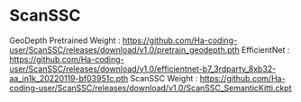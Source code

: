 # ScanSSC

GeoDepth Pretrained Weight  : https://github.com/Ha-coding-user/ScanSSC/releases/download/v1.0/pretrain_geodepth.pth
EfficientNet                : https://github.com/Ha-coding-user/ScanSSC/releases/download/v1.0/efficientnet-b7_3rdparty_8xb32-aa_in1k_20220119-bf03951c.pth
ScanSSC Weight              : https://github.com/Ha-coding-user/ScanSSC/releases/download/v1.0/ScanSSC_SemanticKitti.ckpt
